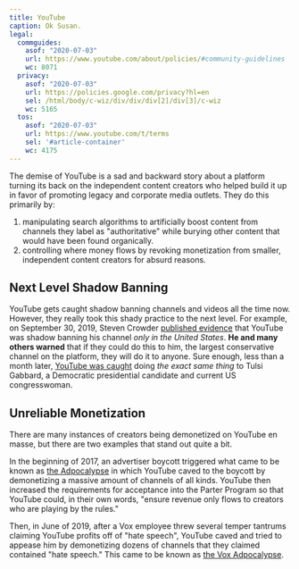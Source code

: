 ```yaml
---
title: YouTube
caption: Ok Susan.
legal:
  commguides:
    asof: "2020-07-03"
    url: https://www.youtube.com/about/policies/#community-guidelines
    wc: 8071
  privacy:
    asof: "2020-07-03"
    url: https://policies.google.com/privacy?hl=en
    sel: /html/body/c-wiz/div/div/div[2]/div[3]/c-wiz
    wc: 5165
  tos:
    asof: "2020-07-03"
    url: https://www.youtube.com/t/terms
    sel: '#article-container'
    wc: 4175
---
```


The demise of YouTube is a sad and backward story about a platform turning its
back on the independent content creators who helped build it up in favor of
promoting legacy and corporate media outlets. They do this primarily by:
1. manipulating search algorithms to artificially boost content from channels
	 they label as "authoritative" while burying other content that would have
	 been found organically.
2. controlling where money flows by revoking monetization from smaller,
	 independent content creators for absurd reasons.

## Next Level Shadow Banning

YouTube gets caught shadow banning channels and videos all the time now.
However, they really took this shady practice to the next level. For example,
on September 30, 2019, Steven Crowder [published
evidence](/events/crowder-confirms-youtube-shadow-ban/) that YouTube was shadow
banning his channel _only in the United States_. **He and many others warned**
that if they could do this to him, the largest conservative channel on the
platform, they will do it to anyone. Sure enough, less than a month later,
[YouTube was
caught](/events/youtube-gets-caught-shadow-banning-tulsi-gabbard-in-the-us/)
doing _the exact same thing_ to Tulsi Gabbard, a Democratic presidential
candidate and current US congresswoman.

## Unreliable Monetization

There are many instances of creators being demonetized on YouTube en masse, but
there are two examples that stand out quite a bit.

In the beginning of 2017, an advertiser boycott triggered what came to be known
as [the Adpocalypse](/events/youtube-adpocalypse/) in which YouTube caved to
the boycott by demonetizing a massive amount of channels of all kinds. YouTube
then increased the requirements for acceptance into the Parter Program so that
YouTube could, in their own words, "ensure revenue only flows to creators who
are playing by the rules."

Then, in June of 2019, after a Vox employee threw several temper tantrums
claiming YouTube profits off of "hate speech", YouTube caved and tried to
appease him by demonetizing dozens of channels that they claimed contained
"hate speech." This came to be known as [the Vox
Adpocalypse](/events/voxadpocalypse/).
